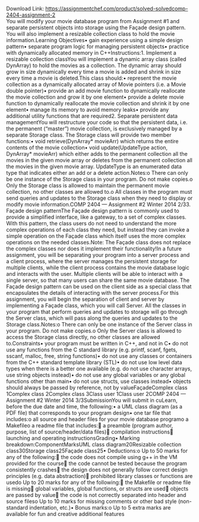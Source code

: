 Download Link: https://assignmentchef.com/product/solved-solvedcomp-2404-assignment-2
<br>
You will modify your movie database program from Assignment #1 and separate persistent objects into storage using the Façade design pattern. You will also implement a resizable collection class to hold the movie information.Learning Objectives• gain experience using a simple design pattern• separate program logic for managing persistent objects• practice with dynamically allocated memory in C++Instructions:1. Implement a resizable collection classYou will implement a dynamic array class (called DynArray) to hold the movies as a collection. The dynamic array should grow in size dynamically every time a movie is added and shrink in size every time a movie is deleted.This class should:• represent the movie collection as a dynamically allocated array of Movie pointers (i.e. a Movie double pointer)• provide an add movie function to dynamically reallocate the movie collection and grow it by one element• provide a delete movie function to dynamically reallocate the movie collection and shrink it by one element• manage its memory to avoid memory leaks• provide any additional utility functions that are required2. Separate persistent data managementYou will restructure your code so that the persistent data, i.e. the permanent (“master”) movie collection, is exclusively managed by a separate Storage class. The Storage class will provide two member functions:• void retrieve(DynArray* movieArr) which returns the entire contents of the movie collection• void update(UpdateType action, DynArray* movieArr) which either adds to the permanent collection all the movies in the given movie array or deletes from the permanent collection all the movies in the given movie array. UpdateType is an enumerated data type that indicates either an add or a delete action.Notes:ο There can only be one instance of the Storage class in your program. Do not make copies.ο Only the Storage class is allowed to maintain the permanent movie collection, no other classes are allowed to.ο All classes in the program must send queries and updates to the Storage class when they need to display or modify movie information.COMP 2404 — Assignment #2 Winter 2014 2/33. Façade design patternThe Façade design pattern is commonly used to provide a simplified interface, like a gateway, to a set of complex classes. With this pattern, the class users do not need to understand the more complex operations of each class they need, but instead they can invoke a simple operation on the Façade class which itself uses the more complex operations on the needed classes.Note: The Façade class does not replace the complex classes nor does it implement their functionality!In a future assignment, you will be separating your program into a server process and a client process, where the server manages the persistent storage for multiple clients, while the client process contains the movie database logic and interacts with the user. Multiple clients will be able to interact with a single server, so that many users can share the same movie database. The Façade design pattern can be used on the client side as a special class that encapsulates the details of interacting with the server process.For this assignment, you will begin the separation of client and server by implementing a Façade class, which you will call Server. All the classes in your program that perform queries and updates to storage will go through the Server class, which will pass along the queries and updates to the Storage class.Notes:ο There can only be one instance of the Server class in your program. Do not make copies.ο Only the Server class is allowed to access the Storage class directly, no other classes are allowed to.Constraints• your program must be written in C++, and not in C• do not use any functions from the C standard library (e.g. printf, scanf, fgets, sscanf, malloc, free, string functions)• do not use any classes or containers from the C++ standard template library (STL)• do not use low level data types when there is a better one available (e.g. do not use character arrays, use string objects instead)• do not use any global variables or any global functions other than main• do not use structs, use classes instead• objects should always be passed by reference, not by valueFaçadeComplex class 1Complex class 2Complex class 3Class user 1Class user 2COMP 2404 — Assignment #2 Winter 2014 3/3SubmissionYou will submit in cuLearn, before the due date and time, the following:• a UML class diagram (as a PDF file) that corresponds to your program design• one tar file that includes:ο all source and header files for your movie database programο a Makefileο a readme file that includes: a preamble (program author, purpose, list of source/header/data files) compilation instructions launching and operating instructionsGrading• Marking breakdown:ComponentMarksUML class diagram20Resizable collection class30Storage class25Façade class25• Deductions:ο Up to 50 marks for any of the following: the code does not compile using g++ in the VM provided for the course the code cannot be tested because the program consistently crashes the design does not generally follow correct design principles (e.g. data abstraction) prohibited library classes or functions are usedο Up to 20 marks for any of the following: the Makefile or readme file is missing global variables, global functions, or structs are used objects are passed by value the code is not correctly separated into header and source filesο Up to 10 marks for missing comments or other bad style (non-standard indentation, etc.)• Bonus marks:ο Up to 5 extra marks are available for fun and creative additional features